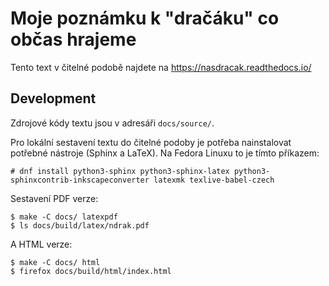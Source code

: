 Moje poznámku k "dračáku" co občas hrajeme
==========================================

Tento text v čitelné podobě najdete na https://nasdracak.readthedocs.io/

Development
-----------

Zdrojové kódy textu jsou v adresáři `docs/source/`.

Pro lokální sestavení textu do čitelné podoby je potřeba nainstalovat potřebné nástroje (Sphinx a LaTeX). Na Fedora Linuxu to je tímto příkazem:

    # dnf install python3-sphinx python3-sphinx-latex python3-sphinxcontrib-inkscapeconverter latexmk texlive-babel-czech

Sestavení PDF verze:

    $ make -C docs/ latexpdf
    $ ls docs/build/latex/ndrak.pdf

A HTML verze:

    $ make -C docs/ html
    $ firefox docs/build/html/index.html
